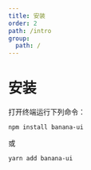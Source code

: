 ```yaml
---
title: 安装
order: 2
path: /intro
group:
  path: /
---
```


# 安装

打开终端运行下列命令：

```
npm install banana-ui
```

或

```
yarn add banana-ui
```
